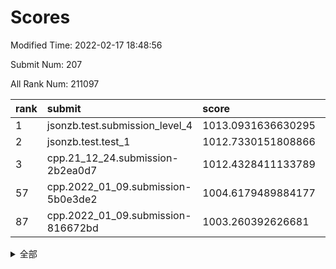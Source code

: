 # Scores

Modified Time: 2022-02-17 18:48:56

Submit Num: 207

All Rank Num: 211097

| rank |               submit               |       score        |       sigma        | pk_num |
| :--- | :--------------------------------- | :----------------- | :----------------- | :----- |
| 1    | jsonzb.test.submission_level_4     | 1013.0931636630295 | 0.8289643862563215 | 4077   |
| 2    | jsonzb.test.test_1                 | 1012.7330151808866 | 0.7955871106218134 | 4081   |
| 3    | cpp.21_12_24.submission-2b2ea0d7   | 1012.4328411133789 | 0.8012799897141146 | 4080   |
| 57   | cpp.2022_01_09.submission-5b0e3de2 | 1004.6179489884177 | 0.7120629145733935 | 4076   |
| 87   | cpp.2022_01_09.submission-816672bd | 1003.260392626681  | 0.7049884644256281 | 4082   |


<details>
<summary>全部</summary>

| rank |                 submit                 |       score        |       sigma        | pk_num |
| :--- | :------------------------------------- | :----------------- | :----------------- | :----- |
| 1    | jsonzb.test.submission_level_4         | 1013.0931636630295 | 0.8289643862563215 | 4077   |
| 2    | jsonzb.test.test_1                     | 1012.7330151808866 | 0.7955871106218134 | 4081   |
| 3    | cpp.21_12_24.submission-2b2ea0d7       | 1012.4328411133789 | 0.8012799897141146 | 4080   |
| 4    | gobigger.level_3.submission_level_3_27 | 1012.0628222045627 | 0.7925851398417254 | 4078   |
| 5    | gobigger.level_3.submission_level_3_4  | 1011.8979431955155 | 0.7844439281982888 | 4081   |
| 6    | gobigger.level_3.submission_level_3_36 | 1011.8708268307585 | 0.7621748477336198 | 4073   |
| 7    | gobigger.level_3.submission_level_3_35 | 1011.821933878106  | 0.7883537963919226 | 4082   |
| 8    | gobigger.level_3.submission_level_3_31 | 1011.5520239400977 | 0.7731832851585526 | 4077   |
| 9    | gobigger.level_3.submission_level_3_34 | 1011.1507066717529 | 0.7692282321998719 | 4078   |
| 10   | gobigger.level_3.submission_level_3_48 | 1011.1492976400118 | 0.7787591798044486 | 4078   |
| 11   | gobigger.level_3.submission_level_3_44 | 1010.9164109252889 | 0.7720687110751232 | 4081   |
| 12   | gobigger.level_3.submission_level_3_17 | 1010.8126628821482 | 0.773152547850035  | 4075   |
| 13   | gobigger.level_3.submission_level_3_39 | 1010.7339051625559 | 0.7657147818867555 | 4082   |
| 14   | gobigger.level_3.submission_level_3_0  | 1010.7039071434075 | 0.7596456381679177 | 4081   |
| 15   | gobigger.level_3.submission_level_3_20 | 1010.5796497277536 | 0.7410906615470136 | 4082   |
| 16   | gobigger.level_3.submission_level_3_16 | 1010.5570946369247 | 0.7608204836106053 | 4080   |
| 17   | gobigger.level_3.submission_level_3_13 | 1010.5397345002148 | 0.7485960675310104 | 4078   |
| 18   | gobigger.level_3.submission_level_3_30 | 1010.5197571709119 | 0.7753171190679847 | 4079   |
| 19   | gobigger.level_3.submission_level_3_7  | 1010.4113626208243 | 0.7607742920913738 | 4081   |
| 20   | gobigger.level_3.submission_level_3_15 | 1010.3787790016801 | 0.7581706241827372 | 4085   |
| 21   | gobigger.level_3.submission_level_3_29 | 1010.3696104795314 | 0.7588750179361737 | 4078   |
| 22   | gobigger.level_3.submission_level_3_24 | 1010.3219678952318 | 0.7533237916461333 | 4077   |
| 23   | gobigger.level_3.submission_level_3_46 | 1010.2704796443289 | 0.7747343516430903 | 4081   |
| 24   | gobigger.level_3.submission_level_3_41 | 1010.1938044759996 | 0.7841166551569313 | 4083   |
| 25   | gobigger.level_3.submission_level_3_32 | 1010.157575694243  | 0.7783330170719103 | 4077   |
| 26   | gobigger.level_3.submission_level_3_11 | 1010.1561427067174 | 0.740231554521506  | 4081   |
| 27   | gobigger.level_3.submission_level_3_47 | 1010.1035054123556 | 0.7693915697656016 | 4079   |
| 28   | gobigger.level_3.submission_level_3_49 | 1010.1009566356508 | 0.7483316552224245 | 4077   |
| 29   | gobigger.level_3.submission_level_3_2  | 1010.0873625080886 | 0.7851462850484593 | 4081   |
| 30   | gobigger.level_3.submission_level_3_18 | 1010.0286758802548 | 0.7568472360293603 | 4078   |
| 31   | gobigger.level_3.submission_level_3_14 | 1010.0056071436109 | 0.7518852605348114 | 4074   |
| 32   | gobigger.level_3.submission_level_3_19 | 1009.9468958662571 | 0.7521435638513496 | 4078   |
| 33   | gobigger.level_3.submission_level_3_33 | 1009.9297295642689 | 0.7397207610628044 | 4078   |
| 34   | gobigger.level_3.submission_level_3_37 | 1009.914140628832  | 0.7428336312928605 | 4079   |
| 35   | gobigger.level_3.submission_level_3_42 | 1009.8138719513784 | 0.7575650126959727 | 4082   |
| 36   | gobigger.level_3.submission_level_3_38 | 1009.8007827982332 | 0.7438911424609697 | 4082   |
| 37   | gobigger.level_3.submission_level_3_23 | 1009.7934977908058 | 0.752444236690914  | 4083   |
| 38   | gobigger.level_3.submission_level_3_6  | 1009.7182762738577 | 0.7669046857280883 | 4084   |
| 39   | gobigger.level_3.submission_level_3_1  | 1009.5924211730168 | 0.7537512375653928 | 4076   |
| 40   | gobigger.level_3.submission_level_3_3  | 1009.5007635390621 | 0.7470114842601719 | 4077   |
| 41   | gobigger.level_3.submission_level_3_9  | 1009.3827785956156 | 0.7634301137082216 | 4080   |
| 42   | gobigger.level_3.submission_level_3_26 | 1009.3651969145361 | 0.7546043392215969 | 4082   |
| 43   | gobigger.level_3.submission_level_3_5  | 1009.343705168914  | 0.767007472580212  | 4079   |
| 44   | gobigger.level_3.submission_level_3_12 | 1009.3024724834645 | 0.7444896701338514 | 4076   |
| 45   | gobigger.level_3.submission_level_3_21 | 1009.076621011813  | 0.7467575801544168 | 4079   |
| 46   | gobigger.level_3.submission_level_3_28 | 1008.9778890496848 | 0.7373295271245774 | 4075   |
| 47   | gobigger.level_3.submission_level_3_45 | 1008.7903111690874 | 0.7234179004704129 | 4084   |
| 48   | gobigger.level_3.submission_level_3_43 | 1008.7233857276753 | 0.7466421422881597 | 4083   |
| 49   | gobigger.level_3.submission_level_3_25 | 1008.7185261873404 | 0.7447503982446972 | 4076   |
| 50   | gobigger.level_3.submission_level_3_10 | 1008.6531285244035 | 0.7527767391997859 | 4081   |
| 51   | gobigger.level_3.submission_level_3_8  | 1008.5750888253772 | 0.7355871504306003 | 4080   |
| 52   | gobigger.level_3.submission_level_3_22 | 1008.1244953408853 | 0.7447133995842729 | 4081   |
| 53   | gobigger.level_3.submission_level_3_40 | 1007.6751550148398 | 0.7316956460925401 | 4076   |
| 54   | gobigger.level_1.submission_level_1_43 | 1004.937226568987  | 0.7200779455175288 | 4081   |
| 55   | gobigger.level_1.submission_level_1_28 | 1004.8314177606547 | 0.7177750115204503 | 4082   |
| 56   | gobigger.level_1.submission_level_1_15 | 1004.7874036764196 | 0.7260685826466051 | 4076   |
| 57   | cpp.2022_01_09.submission-5b0e3de2     | 1004.6179489884177 | 0.7120629145733935 | 4076   |
| 58   | gobigger.level_1.submission_level_1_18 | 1004.4949444986858 | 0.7214580438386976 | 4077   |
| 59   | gobigger.level_1.submission_level_1_4  | 1004.4763403052335 | 0.7050340085262476 | 4079   |
| 60   | gobigger.level_1.submission_level_1_35 | 1004.349800666024  | 0.7189866614171523 | 4082   |
| 61   | gobigger.level_1.submission_level_1_12 | 1004.2600934361216 | 0.7394066334303246 | 4078   |
| 62   | gobigger.level_1.submission_level_1_31 | 1004.2078956683317 | 0.7191225719408858 | 4084   |
| 63   | gobigger.level_1.submission_level_1_46 | 1004.0301961588368 | 0.7186705783981195 | 4081   |
| 64   | gobigger.level_1.submission_level_1_30 | 1003.972750291923  | 0.7212557236586683 | 4085   |
| 65   | gobigger.level_1.submission_level_1_41 | 1003.9085880261547 | 0.7181242819018883 | 4077   |
| 66   | gobigger.level_1.submission_level_1_40 | 1003.8512586222553 | 0.6992504471919953 | 4077   |
| 67   | gobigger.level_1.submission_level_1_27 | 1003.8483619873152 | 0.722562295943937  | 4081   |
| 68   | gobigger.level_1.submission_level_1_48 | 1003.813549663179  | 0.714565022706758  | 4078   |
| 69   | gobigger.level_1.submission_level_1_33 | 1003.7373603592091 | 0.7208242340334888 | 4081   |
| 70   | gobigger.level_1.submission_level_1_9  | 1003.7348147408146 | 0.7134942681394064 | 4081   |
| 71   | gobigger.level_1.submission_level_1_5  | 1003.6928762916518 | 0.7111053565126443 | 4079   |
| 72   | gobigger.level_1.submission_level_1_2  | 1003.6807429750664 | 0.7229396734434872 | 4082   |
| 73   | gobigger.level_1.submission_level_1_19 | 1003.5880086214194 | 0.7101089954080096 | 4075   |
| 74   | gobigger.level_1.submission_level_1_14 | 1003.5635764834038 | 0.7284740567476137 | 4084   |
| 75   | gobigger.level_1.submission_level_1_20 | 1003.5628069780172 | 0.7192313349024823 | 4077   |
| 76   | gobigger.level_1.submission_level_1_21 | 1003.5323649586376 | 0.7318418008887587 | 4083   |
| 77   | gobigger.level_1.submission_level_1_42 | 1003.4981099795737 | 0.7144513143714034 | 4081   |
| 78   | gobigger.level_1.submission_level_1_32 | 1003.4684062146669 | 0.7154937325668704 | 4079   |
| 79   | gobigger.level_1.submission_level_1_44 | 1003.4523889892307 | 0.7147410436929056 | 4083   |
| 80   | gobigger.level_1.submission_level_1_38 | 1003.4518721542663 | 0.7056334925155734 | 4076   |
| 81   | gobigger.level_1.submission_level_1_49 | 1003.4383540355963 | 0.7232778868097521 | 4080   |
| 82   | gobigger.level_1.submission_level_1_23 | 1003.4327883877417 | 0.7323268792388689 | 4077   |
| 83   | gobigger.level_1.submission_level_1_26 | 1003.3895600174285 | 0.7187223850362061 | 4076   |
| 84   | gobigger.level_1.submission_level_1_36 | 1003.3711049065944 | 0.7144808493808479 | 4079   |
| 85   | gobigger.level_1.submission_level_1_39 | 1003.3455847021146 | 0.7230257566131463 | 4081   |
| 86   | gobigger.level_1.submission_level_1_8  | 1003.329108201367  | 0.7209921445893117 | 4076   |
| 87   | cpp.2022_01_09.submission-816672bd     | 1003.260392626681  | 0.7049884644256281 | 4082   |
| 88   | gobigger.level_1.submission_level_1_13 | 1003.2499481260625 | 0.7109632081370382 | 4078   |
| 89   | gobigger.level_1.submission_level_1_47 | 1003.2125419363061 | 0.7058844228360911 | 4081   |
| 90   | gobigger.level_1.submission_level_1_34 | 1003.2071481787581 | 0.7288281585215247 | 4075   |
| 91   | gobigger.level_1.submission_level_1_25 | 1003.1094040028285 | 0.7103901156021483 | 4078   |
| 92   | gobigger.level_1.submission_level_1_16 | 1003.0531323246788 | 0.710657658495896  | 4081   |
| 93   | gobigger.level_1.submission_level_1_17 | 1003.0393662357142 | 0.7214615550313087 | 4083   |
| 94   | gobigger.level_1.submission_level_1_37 | 1003.0156063893439 | 0.7082875294869138 | 4083   |
| 95   | gobigger.level_1.submission_level_1_6  | 1002.8556523554203 | 0.7123188787860437 | 4080   |
| 96   | gobigger.level_1.submission_level_1_10 | 1002.8364159779833 | 0.7107640124358714 | 4076   |
| 97   | gobigger.level_1.submission_level_1_45 | 1002.82781349078   | 0.7179164359232703 | 4077   |
| 98   | gobigger.level_1.submission_level_1_0  | 1002.6861477159397 | 0.716660897942058  | 4083   |
| 99   | gobigger.level_1.submission_level_1_22 | 1002.625985143557  | 0.7282730232196768 | 4077   |
| 100  | gobigger.level_1.submission_level_1_1  | 1002.5848774083271 | 0.7164579678416574 | 4079   |
| 101  | gobigger.level_1.submission_level_1_24 | 1002.5104669535201 | 0.7274383152071917 | 4081   |
| 102  | gobigger.level_1.submission_level_1_11 | 1002.3486738159174 | 0.7204547062646169 | 4073   |
| 103  | gobigger.level_1.submission_level_1_7  | 1002.2027964389538 | 0.7069346679489374 | 4082   |
| 104  | gobigger.level_1.submission_level_1_29 | 1002.1953886679106 | 0.7222623038562289 | 4082   |
| 105  | gobigger.level_1.submission_level_1_3  | 1001.7814440156432 | 0.7139539607092932 | 4077   |
| 106  | gobigger.random.submission_random_32   | 997.2097387157629  | 0.703426270449326  | 4081   |
| 107  | gobigger.random.submission_random_11   | 997.1354829622485  | 0.7150886215729155 | 4085   |
| 108  | gobigger.random.submission_random_19   | 996.9657475926086  | 0.7116328605017427 | 4084   |
| 109  | gobigger.random.submission_random_45   | 996.9292143615745  | 0.7121869644802397 | 4084   |
| 110  | gobigger.random.submission_random_9    | 996.7353862897317  | 0.6992078790330287 | 4080   |
| 111  | gobigger.random.submission_random_47   | 996.6500320114521  | 0.7181979144074333 | 4081   |
| 112  | gobigger.random.submission_random_48   | 996.5808297506798  | 0.7270902420754355 | 4081   |
| 113  | gobigger.random.submission_random_43   | 996.5666017174012  | 0.7125916026097666 | 4076   |
| 114  | gobigger.random.submission_random_40   | 996.5416897516548  | 0.7125161363880892 | 4075   |
| 115  | gobigger.random.submission_random_16   | 996.4029107784627  | 0.7225990329997865 | 4081   |
| 116  | gobigger.random.submission_random_41   | 996.3457112351076  | 0.7083295983896551 | 4079   |
| 117  | gobigger.random.submission_random_15   | 996.2720831440063  | 0.7103335947735552 | 4081   |
| 118  | gobigger.random.submission_random_12   | 996.2260530366186  | 0.7106079049217618 | 4077   |
| 119  | gobigger.random.submission_random_0    | 996.2235033652105  | 0.7115660623129898 | 4084   |
| 120  | gobigger.random.submission_random_7    | 996.2223630330433  | 0.7146533270752093 | 4083   |
| 121  | gobigger.random.submission_random_2    | 996.2217072677832  | 0.7090492588155957 | 4080   |
| 122  | gobigger.random.submission_random_25   | 996.2151065683436  | 0.6930569085712843 | 4074   |
| 123  | gobigger.random.submission_random_31   | 996.210588060514   | 0.7202586547272977 | 4082   |
| 124  | gobigger.random.submission_random_17   | 996.2087455405713  | 0.714015811494457  | 4080   |
| 125  | gobigger.random.submission_random_29   | 996.1851653247411  | 0.7111527067758727 | 4081   |
| 126  | gobigger.random.submission_random_37   | 996.1554254201285  | 0.6981547653179387 | 4081   |
| 127  | gobigger.random.submission_random_27   | 996.1435194203901  | 0.7096064367943766 | 4079   |
| 128  | gobigger.random.submission_random_10   | 996.1180343497941  | 0.7033630932462868 | 4081   |
| 129  | gobigger.random.submission_random_34   | 996.117677737932   | 0.7126604377512349 | 4081   |
| 130  | gobigger.random.submission_random_28   | 995.99663758266    | 0.709381188087507  | 4078   |
| 131  | gobigger.random.submission_random_46   | 995.935613167676   | 0.7185935301131836 | 4077   |
| 132  | gobigger.random.submission_random_36   | 995.8711270984287  | 0.7106563330748307 | 4079   |
| 133  | gobigger.random.submission_random_13   | 995.8590853325793  | 0.7175277625299122 | 4080   |
| 134  | gobigger.random.submission_random_38   | 995.8466384504691  | 0.7092417400362597 | 4075   |
| 135  | gobigger.random.submission_random_35   | 995.8014869182385  | 0.7164342435636538 | 4079   |
| 136  | gobigger.random.submission_random_3    | 995.7282808023007  | 0.7057115231493842 | 4081   |
| 137  | gobigger.random.submission_random_1    | 995.6625181213645  | 0.6993228525045686 | 4075   |
| 138  | gobigger.random.submission_random_44   | 995.6110480669806  | 0.7049718677105768 | 4078   |
| 139  | gobigger.random.submission_random_18   | 995.5951106217449  | 0.722880084899821  | 4075   |
| 140  | gobigger.random.submission_random_4    | 995.5707910925439  | 0.7022028005090404 | 4077   |
| 141  | gobigger.random.submission_random_49   | 995.4817507806355  | 0.7189653763070321 | 4077   |
| 142  | gobigger.random.submission_random_24   | 995.4704789509508  | 0.705167648637433  | 4079   |
| 143  | gobigger.random.submission_random_33   | 995.4435182291472  | 0.7135572785238742 | 4084   |
| 144  | gobigger.random.submission_random_6    | 995.4165736200216  | 0.7334297061284644 | 4080   |
| 145  | gobigger.random.submission_random_20   | 995.4055455310678  | 0.7181418795318726 | 4082   |
| 146  | gobigger.random.submission_random_30   | 995.3930509722437  | 0.707696270686075  | 4081   |
| 147  | gobigger.random.submission_random_26   | 995.3183855681928  | 0.7151481424814282 | 4080   |
| 148  | gobigger.random.submission_random_42   | 995.2469195466538  | 0.7136669530809926 | 4081   |
| 149  | gobigger.random.submission_random_21   | 995.1573795095454  | 0.7206617804999232 | 4077   |
| 150  | gobigger.random.submission_random_5    | 995.0413309970468  | 0.7162091503516979 | 4071   |
| 151  | gobigger.random.submission_random_22   | 994.9154538972597  | 0.7119838757633445 | 4074   |
| 152  | gobigger.random.submission_random_14   | 994.854408901098   | 0.7389457487205883 | 4081   |
| 153  | gobigger.random.submission_random_39   | 994.4701384647187  | 0.7262860364245985 | 4079   |
| 154  | gobigger.random.submission_random_23   | 994.2011744368309  | 0.731103031803564  | 4076   |
| 155  | gobigger.random.submission_random_8    | 994.1465947572093  | 0.7219448873371439 | 4079   |
| 156  | gobigger.level_2.submission_level_2_38 | 993.8738429168401  | 0.743655586178984  | 4080   |
| 157  | gobigger.level_2.submission_level_2_40 | 993.2370089917994  | 0.7410918478035358 | 4083   |
| 158  | gobigger.level_2.submission_level_2_26 | 993.2174167440676  | 0.7504996047072138 | 4082   |
| 159  | gobigger.level_2.submission_level_2_17 | 993.1744192588313  | 0.7344184286352388 | 4079   |
| 160  | gobigger.level_2.submission_level_2_9  | 993.1322062088263  | 0.7513475692402688 | 4080   |
| 161  | gobigger.level_2.submission_level_2_14 | 993.0278327233337  | 0.7454049076826568 | 4081   |
| 162  | gobigger.level_2.submission_level_2_15 | 992.9859992359959  | 0.7169346020177076 | 4078   |
| 163  | gobigger.level_2.submission_level_2_27 | 992.7579763748248  | 0.7341610846753301 | 4074   |
| 164  | gobigger.level_2.submission_level_2_31 | 992.7511716029773  | 0.746753886619187  | 4080   |
| 165  | gobigger.level_2.submission_level_2_10 | 992.7494606076973  | 0.7452689209860919 | 4079   |
| 166  | gobigger.level_2.submission_level_2_22 | 992.6107793507589  | 0.7655368356258938 | 4077   |
| 167  | gobigger.level_2.submission_level_2_39 | 992.5702241951351  | 0.7531807498306874 | 4075   |
| 168  | gobigger.level_2.submission_level_2_11 | 992.5407943978619  | 0.7378799680977326 | 4080   |
| 169  | gobigger.level_2.submission_level_2_24 | 992.5213557792042  | 0.7324375550507762 | 4082   |
| 170  | gobigger.level_2.submission_level_2_12 | 992.4786969828134  | 0.7258691549381622 | 4083   |
| 171  | gobigger.level_2.submission_level_2_30 | 992.4712218451314  | 0.7642332621055705 | 4080   |
| 172  | gobigger.level_2.submission_level_2_41 | 992.4227263589436  | 0.7521106204442177 | 4080   |
| 173  | gobigger.level_2.submission_level_2_33 | 992.3858156721755  | 0.7451642838647933 | 4082   |
| 174  | gobigger.level_2.submission_level_2_43 | 992.2968751880011  | 0.7525982836092118 | 4078   |
| 175  | gobigger.level_2.submission_level_2_1  | 992.2286783299736  | 0.7486865401190139 | 4076   |
| 176  | gobigger.level_2.submission_level_2_19 | 992.2255456499597  | 0.7398934545503153 | 4078   |
| 177  | gobigger.level_2.submission_level_2_23 | 992.2002169818414  | 0.750766231534011  | 4077   |
| 178  | gobigger.level_2.submission_level_2_49 | 992.0674924981605  | 0.7477999956074898 | 4082   |
| 179  | gobigger.level_2.submission_level_2_42 | 992.0660257590766  | 0.736830366678366  | 4081   |
| 180  | gobigger.level_2.submission_level_2_5  | 992.0380456587895  | 0.7577680947201079 | 4080   |
| 181  | gobigger.level_2.submission_level_2_47 | 992.0091699653733  | 0.7562971645829277 | 4073   |
| 182  | gobigger.level_2.submission_level_2_6  | 991.9955858955384  | 0.7482054966739777 | 4078   |
| 183  | gobigger.level_2.submission_level_2_32 | 991.9596591460919  | 0.7438809689260661 | 4078   |
| 184  | gobigger.level_2.submission_level_2_37 | 991.942398894781   | 0.741140773230672  | 4082   |
| 185  | gobigger.level_2.submission_level_2_13 | 991.910740857889   | 0.7546012449574342 | 4080   |
| 186  | gobigger.level_2.submission_level_2_8  | 991.8633227450104  | 0.7389985006620372 | 4073   |
| 187  | gobigger.level_2.submission_level_2_16 | 991.8516998610002  | 0.7718428650621859 | 4079   |
| 188  | gobigger.level_2.submission_level_2_4  | 991.8489524416584  | 0.7227589849183855 | 4079   |
| 189  | gobigger.level_2.submission_level_2_18 | 991.7323300441661  | 0.7452250281650675 | 4081   |
| 190  | gobigger.level_2.submission_level_2_35 | 991.7229162970164  | 0.7522332984115238 | 4081   |
| 191  | gobigger.level_2.submission_level_2_20 | 991.5274454424933  | 0.7516994537817341 | 4075   |
| 192  | gobigger.level_2.submission_level_2_2  | 991.4858226714123  | 0.7496652863744165 | 4076   |
| 193  | gobigger.level_2.submission_level_2_7  | 991.4516110367757  | 0.7549514923354766 | 4077   |
| 194  | gobigger.level_2.submission_level_2_29 | 991.3404869150631  | 0.7655840095881093 | 4082   |
| 195  | gobigger.level_2.submission_level_2_45 | 991.315153310834   | 0.7621790674037372 | 4074   |
| 196  | gobigger.level_2.submission_level_2_28 | 991.2829983865208  | 0.7439888699266999 | 4076   |
| 197  | gobigger.level_2.submission_level_2_34 | 991.189328911586   | 0.7598962088002815 | 4071   |
| 198  | gobigger.level_2.submission_level_2_25 | 991.0829577668     | 0.7453875275891388 | 4081   |
| 199  | gobigger.level_2.submission_level_2_48 | 990.8350162566776  | 0.7558265552798012 | 4075   |
| 200  | gobigger.level_2.submission_level_2_36 | 990.7628739711578  | 0.7537841123525146 | 4081   |
| 201  | gobigger.level_2.submission_level_2_21 | 990.7166040146093  | 0.7437661823787097 | 4084   |
| 202  | gobigger.level_2.submission_level_2_44 | 990.6789783937868  | 0.7634404225561651 | 4077   |
| 203  | gobigger.level_2.submission_level_2_0  | 990.5795269980605  | 0.7674486700210932 | 4078   |
| 204  | gobigger.level_2.submission_level_2_3  | 989.6001586872862  | 0.7918747035808203 | 4077   |
| 205  | gobigger.level_2.submission_level_2_46 | 988.9013784750758  | 0.7981091984481159 | 4078   |
| 206  | gobigger.none.submission_none_1        | 978.328129995913   | 1.2316346739432178 | 4078   |
| 207  | gobigger.none.submission_none_0        | 974.9672426764441  | 1.5724558965046944 | 4076   |

</details>